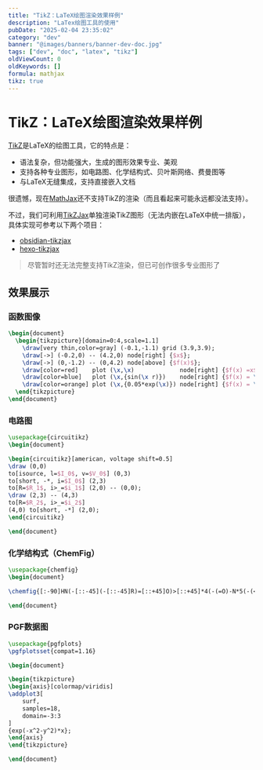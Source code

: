 ```yaml
---
title: "TikZ：LaTeX绘图渲染效果样例"
description: "LaTex绘图工具的使用"
pubDate: "2025-02-04 23:35:02"
category: "dev"
banner: "@images/banners/banner-dev-doc.jpg"
tags: ["dev", "doc", "latex", "tikz"]
oldViewCount: 0
oldKeywords: []
formula: mathjax
tikz: true
---
```


# TikZ：LaTeX绘图渲染效果样例

[TikZ](https://tikz.dev/)是LaTeX的绘图工具，它的特点是：
- 语法复杂，但功能强大，生成的图形效果专业、美观
- 支持各种专业图形，如电路图、化学结构式、贝叶斯网络、费曼图等
- 与LaTeX无缝集成，支持直接嵌入文档

很遗憾，现在[MathJax](https://www.mathjax.org/)还不支持TikZ的渲染（而且看起来可能永远都没法支持）。

不过，我们可利用[TikZJax](https://tikzjax.com/)单独渲染TikZ图形（无法内嵌在LaTeX中统一排版），具体实现可参考以下两个项目：
- [obsidian-tikzjax](https://github.com/artisticat1/obsidian-tikzjax)
- [hexo-tikzjax](https://github.com/prinsss/hexo-filter-tikzjax/tree/main)

> 尽管暂时还无法完整支持TikZ渲染，但已可创作很多专业图形了

## 效果展示

### 函数图像

``` tikz
\begin{document}
  \begin{tikzpicture}[domain=0:4,scale=1.1]
    \draw[very thin,color=gray] (-0.1,-1.1) grid (3.9,3.9);
    \draw[->] (-0.2,0) -- (4.2,0) node[right] {$x$};
    \draw[->] (0,-1.2) -- (0,4.2) node[above] {$f(x)$};
    \draw[color=red]    plot (\x,\x)             node[right] {$f(x) =x$};
    \draw[color=blue]   plot (\x,{sin(\x r)})    node[right] {$f(x) = \sin x$};
    \draw[color=orange] plot (\x,{0.05*exp(\x)}) node[right] {$f(x) = \frac{1}{20} \mathrm e^x$};
  \end{tikzpicture}
\end{document}
```

### 电路图

``` tikz
\usepackage{circuitikz}
\begin{document}

\begin{circuitikz}[american, voltage shift=0.5]
\draw (0,0)
to[isource, l=$I_0$, v=$V_0$] (0,3)
to[short, -*, i=$I_0$] (2,3)
to[R=$R_1$, i>_=$i_1$] (2,0) -- (0,0);
\draw (2,3) -- (4,3)
to[R=$R_2$, i>_=$i_2$]
(4,0) to[short, -*] (2,0);
\end{circuitikz}

\end{document}
```

### 化学结构式（ChemFig）

``` tikz
\usepackage{chemfig}
\begin{document}

\chemfig{[:-90]HN(-[::-45](-[::-45]R)=[::+45]O)>[::+45]*4(-(=O)-N*5(-(<:(=[::-60]O)-[::+60]OH)-(<[::+0])(<:[::-108])-S>)--)}

\end{document}
```

### PGF数据图

``` tikz
\usepackage{pgfplots}
\pgfplotsset{compat=1.16}

\begin{document}

\begin{tikzpicture}
\begin{axis}[colormap/viridis]
\addplot3[
	surf,
	samples=18,
	domain=-3:3
]
{exp(-x^2-y^2)*x};
\end{axis}
\end{tikzpicture}

\end{document}
```
